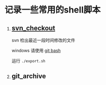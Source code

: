 记录一些常用的shell脚本
=====================================================
1. [svn_checkout](https://github.com/icellus/shell_scripts/tree/master/svn_export)
    ------------
    svn 检出最近一段时间修改的文件
    
    windows 请使用 [git bash](https://gitforwindows.org/)
    
    运行 `./export.sh` 
    
2. git_archive 
    -----------
